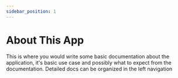 ```yaml
---
sidebar_position: 1
---
```


# About This App

This is where you would write some basic documentation about the application, it's basic use case and possibly what to expect from the documentation.  Detailed docs can be organized in the left navigation
